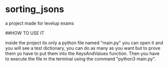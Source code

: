 # sorting_jsons
a project made for levelup exams


##HOW TO USE IT 

inside the project its only a python file named "main.py" you can open it and you will see a test dictionary, you can do as many as you want but to prove them yo have to put them into the KeysAndValues function. Then you have to execute the file in the terminal using the command "python3 main.py".
